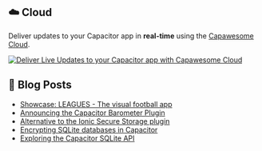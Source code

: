 <!--
# Capawesome

**Here are some ideas to get you started:**

🙋‍♀️ A short introduction - what is your organization all about?
🌈 Contribution guidelines - how can the community get involved?
👩‍💻 Useful resources - where can the community find your docs? Is there anything else the community should know?
🍿 Fun facts - what does your team eat for breakfast?
🧙 Remember, you can do mighty things with the power of [Markdown](https://docs.github.com/github/writing-on-github/getting-started-with-writing-and-formatting-on-github/basic-writing-and-formatting-syntax)
-->

## ☁️ Cloud

Deliver updates to your Capacitor app in **real-time** using the [Capawesome Cloud](https://cloud.capawesome.io/).

<div class="capawesome-z29o10a">
  <a href="https://cloud.capawesome.io/" target="_blank">
    <img alt="Deliver Live Updates to your Capacitor app with Capawesome Cloud" src="https://cloud.capawesome.io/assets/banners/cloud-deploy-real-time-app-updates.png?t=1" />
  </a>
</div>

## 📕  Blog Posts

<!-- BLOG-POST-LIST:START -->
- [Showcase: LEAGUES - The visual football app](https://capawesome.io/blog/showcase-leagues/)
- [Announcing the Capacitor Barometer Plugin](https://capawesome.io/blog/announcing-the-capacitor-barometer-plugin/)
- [Alternative to the Ionic Secure Storage plugin](https://capawesome.io/blog/alternative-to-ionic-secure-storage-plugin/)
- [Encrypting SQLite databases in Capacitor](https://capawesome.io/blog/encrypting-capacitor-sqlite-database/)
- [Exploring the Capacitor SQLite API](https://capawesome.io/blog/exploring-the-capacitor-sqlite-api/)
<!-- BLOG-POST-LIST:END -->

